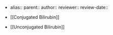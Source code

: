 - alias::
  parent::
author::
reviewer::
review-date::

- [[Conjugated Bilirubin]]
- [[Unconjugated Bilirubin]]
